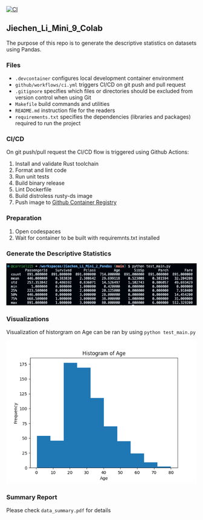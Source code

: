 [![CI](https://github.com/nogibjj/python-ruff-template/actions/workflows/cicd.yml/badge.svg)](https://github.com/nogibjj/python-ruff-template/actions/workflows/cicd.yml)

## Jiechen_Li_Mini_9_Colab

The purpose of this repo is to generate the descriptive statistics on datasets using Pandas.

### Files

- ``.devcontainer`` configures local development container environment
- ``github/workflows/ci.yml`` triggers CI/CD on git push and pull request
- ``.gitignore`` specifies which files or directories should be excluded from version control when using Git
- ``Makefile`` build commands and utilities
- ``README.md`` instruction file for the readers
- ``requirements.txt`` specifies the dependencies (libraries and packages) required to run the project

### CI/CD

On git push/pull request the CI/CD flow is triggered using Github Actions:

1. Install and validate Rust toolchain
2. Format and lint code
3. Run unit tests
4. Build binary release
5. Lint Dockerfile
6. Build distroless rusty-ds image
7. Push image to [Github Container Registry](https://github.com/athletedecoded?tab=packages)

### Preparation

1. Open codespaces
2. Wait for container to be built with requiremnts.txt installed

### Generate the Descriptive Statistics

![img](./discriptive_stat.png)

### Visualizations

Visualization of historgram on Age can be ran by using `python test_main.py`

![img](./Age_Figure_1.png)

### Summary Report

Please check ``data_summary.pdf`` for details

